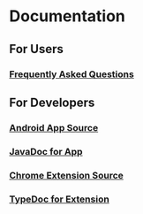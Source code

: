 # Documentation

## For Users

### [Frequently Asked Questions](faq.html)

## For Developers

### [Android App Source](https://github.com/Pushy-Clipboard/pushy-android)

### [JavaDoc for App](javadoc/index.html)

### [Chrome Extension Source](https://github.com/Pushy-Clipboard/pushy-chrome-extension)

### [TypeDoc for Extension](typedoc/index.html)

